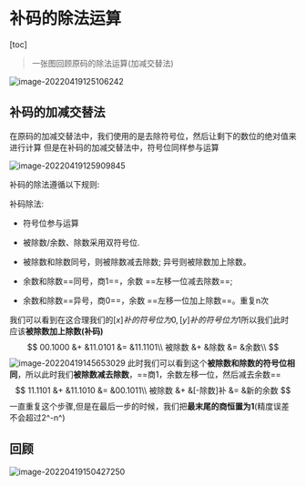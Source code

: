 # 补码的除法运算

[toc]

> 一张图回顾原码的除法运算(加减交替法)

![image-20220419125106242](https://pic.imgdb.cn/item/625e3fe0239250f7c5002fd6.png)

## 补码的加减交替法

在原码的加减交替法中，我们使用的是去除符号位，然后让剩下的数位的绝对值来进行计算
但是在补码的加减交替法中，符号位同样参与运算

![image-20220419125909845](https://pic.imgdb.cn/item/625e41c4239250f7c503c6cb.png)

补码的除法遵循以下规则:

补码除法:

- 符号位参与运算

- 被除数/余数、除数采用双符号位.
- 被除数和除数同号，则被除数减去除数;
  异号则被除数加上除数。
- 余数和除数==同号，商1==，余数
  ==左移一位减去除数==;
- 余数和除数==异号，商0==，余数
  ==左移一位加上除数==。重复n次

我们可以看到在这合理我们的$[x]补的符号位为0,[y]补的符号位为1$所以我们此时应该**被除数加上除数(补码)**
$$
00.1000 &+ &11.0101 &= &11.1101\\
被除数 &+ &除数 &= &余数\\
$$
![image-20220419145653029](https://pic.imgdb.cn/item/625e5d5a239250f7c54e3cf4.png)
此时我们可以看到这个**被除数和除数的符号位相同**，所以此时我们**被除数减去除数**，==商1，余数左移一位，然后减去余数==
$$
11.1101 &+ &11.1010 &= &00.1011\\
被除数 &+ &[-除数]补 &= &新的余数
$$
一直重复这个步骤,但是在最后一步的时候，我们把**最末尾的商恒置为1**(精度误差不会超过2^-n^)

## 回顾

![image-20220419150427250](https://pic.imgdb.cn/item/625e5f21239250f7c552c763.png)
